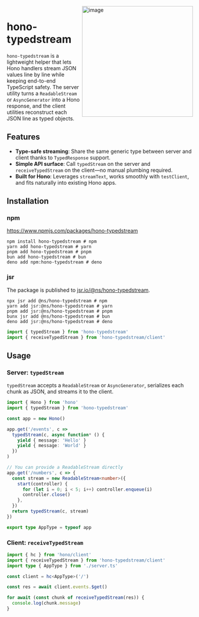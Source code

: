 <img height="300" align="right" alt="image" src="https://github.com/user-attachments/assets/fcff202f-79bf-4028-a54e-5f5e8f9e3e4c" />

# hono-typedstream

`hono-typedstream` is a lightweight helper that lets Hono handlers stream JSON values line by line while keeping end-to-end TypeScript safety. The server utility turns a `ReadableStream` or `AsyncGenerator` into a Hono response, and the client utilities reconstruct each JSON line as typed objects.

## Features

- **Type-safe streaming**: Share the same generic type between server and client thanks to `TypedResponse` support.
- **Simple API surface**: Call `typedStream` on the server and `receiveTypedStream` on the client—no manual plumbing required.
- **Built for Hono**: Leverages `streamText`, works smoothly with `testClient`, and fits naturally into existing Hono apps.

## Installation

### npm

https://www.npmjs.com/packages/hono-typedstream

```
npm install hono-typedstream # npm
yarn add hono-typedstream # yarn
pnpm add hono-typedstream # pnpm
bun add hono-typedstream # bun
deno add npm:hono-typedstream # deno
```

### jsr

The package is published to [jsr.io/@ns/hono-typedstream](https://jsr.io/@ns/hono-typedstream).

```
npx jsr add @ns/hono-typedstream # npm
yarn add jsr:@ns/hono-typedstream # yarn
pnpm add jsr:@ns/hono-typedstream # pnpm
bunx jsr add @ns/hono-typedstream # bun
deno add jsr:@ns/hono-typedstream # deno
```

```ts
import { typedStream } from 'hono-typedstream'
import { receiveTypedStream } from 'hono-typedstream/client'
```

## Usage

### Server: `typedStream`

`typedStream` accepts a `ReadableStream` or `AsyncGenerator`, serializes each chunk as JSON, and streams it to the client.

```ts
import { Hono } from 'hono'
import { typedStream } from 'hono-typedstream'

const app = new Hono()

app.get('/events', c =>
  typedStream(c, async function* () {
    yield { message: 'Hello' }
    yield { message: 'World' }
  })
)

// You can provide a ReadableStream directly
app.get('/numbers', c => {
  const stream = new ReadableStream<number>({
    start(controller) {
      for (let i = 0; i < 5; i++) controller.enqueue(i)
      controller.close()
    },
  })
  return typedStream(c, stream)
})

export type AppType = typeof app
```

### Client: `receiveTypedStream`

```ts
import { hc } from 'hono/client'
import { receiveTypedStream } from 'hono-typedstream/client'
import type { AppType } from './server.ts'

const client = hc<AppType>('/')

const res = await client.events.$get()

for await (const chunk of receiveTypedStream(res)) {
  console.log(chunk.message)
}
```
